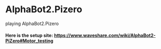 # AlphaBot2.Pizero
playing AlphaBot2.Pizero
#### Here is the setup site: https://www.waveshare.com/wiki/AlphaBot2-PiZero#Motor_testing


